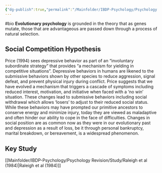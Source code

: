 ```yaml
---
{"dg-publish":true,"permalink":"/Mainfolder/IBDP-Psychology/Psychology Revision/Topics/Evolutionary explanations for behavior/"}
---
```


#bio
**Evolutionary psychology** is grounded in the theory that as genes mutate, those that are advantageous are passed down through a process of natural selection.

##  **Social Competition Hypothesis**
Price (1994) sees depressive behavior as part of an “involuntary subordinate strategy” that provides “a mechanism for yielding in competitive situations”. Depressive behaviors in humans are likened to the submissive behaviors shown by other species to reduce aggression, signal defeat, and prevent physical injury during conflict. Price suggests that we have evolved a mechanism that triggers a cascade of symptoms including reduced interest, motivation, and initiative when faced with a ‘no win’ situation. These changes lead to submissive behaviors including social withdrawal which allows ‘losers’ to adjust to their reduced social status. While these behaviors may have prompted our primitive ancestors to conserve energy and minimize injury, today they are viewed as maladaptive and often hinder our ability to cope in the face of difficulties. Changes in social position are as common now as they were in our evolutionary past and depression as a result of loss, be it through personal bankruptcy, marital breakdown, or bereavement, is a widespread phenomenon.

## Key Study 
[[Mainfolder/IBDP-Psychology/Psychology Revision/Study/Raleigh et al (1984)\|Raleigh et al (1984)]] 